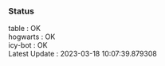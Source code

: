 ### Status


table : OK  
hogwarts : OK  
icy-bot : OK  
Latest Update : 2023-03-18 10:07:39.879308
